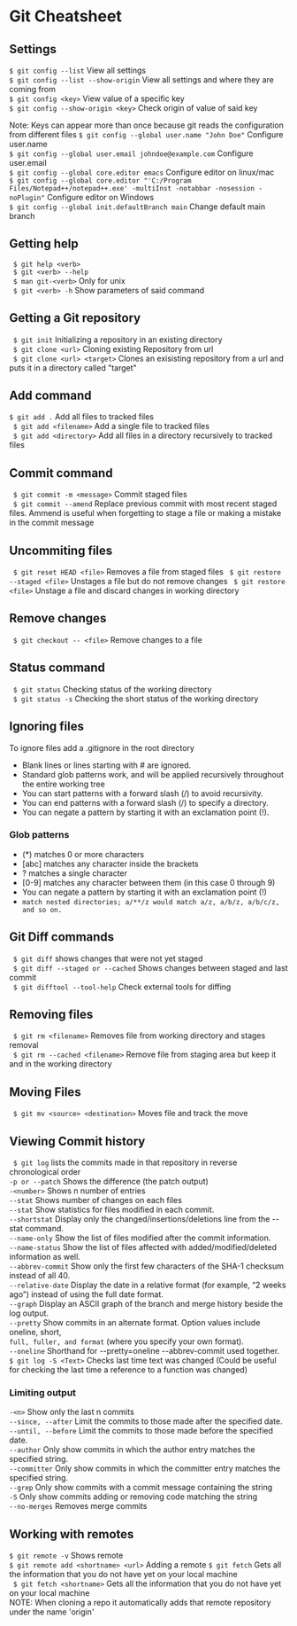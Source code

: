 # Git Cheatsheet

## Settings
```$ git config --list``` View all settings  
```$ git config --list --show-origin``` View all settings and where they are coming from  
```$ git config <key>``` View value of a specific key  
```$ git config --show-origin <key>``` Check origin of value of said key

Note: Keys can appear more than once because git reads the configuration from different files
```$ git config --global user.name "John Doe"``` Configure user.name  
```$ git config --global user.email johndoe@example.com``` Configure user.email  
```$ git config --global core.editor emacs``` Configure editor on linux/mac  
```$ git config --global core.editor "'C:/Program Files/Notepad++/notepad++.exe' -multiInst -notabbar -nosession -noPlugin"``` Configure editor on Windows  
```$ git config --global init.defaultBranch main``` Change default main branch  

## Getting help
``` $ git help <verb>```  
``` $ git <verb> --help```  
``` $ man git-<verb>``` Only for unix  
``` $ git <verb> -h``` Show parameters of said command  

## Getting a Git repository
``` $ git init``` Initializing a repository in an existing directory  
``` $ git clone <url>``` Cloning existing Repository from url  
``` $ git clone <url> <target>``` Clones an exisisting repository from a url and puts it in a directory called "target"  

## Add command
``` $ git add . ``` Add all files to tracked files  
``` $ git add <filename>``` Add a single file to tracked files  
``` $ git add <directory>``` Add all files in a directory recursively to tracked files  

## Commit command
``` $ git commit -m <message>``` Commit staged files  
``` $ git commit --amend``` Replace previous commit with most recent staged files. Ammend is useful when forgetting to stage a file or making a mistake in the commit message  
## Uncommiting files
``` $ git reset HEAD <file>``` Removes a file from staged files
``` $ git restore --staged <file>``` Unstages a file but do not remove changes
``` $ git restore <file>``` Unstage a file and discard changes in working directory

## Remove changes
``` $ git checkout -- <file>``` Remove changes to a file

## Status command
``` $ git status``` Checking status of the working directory  
``` $ git status -s``` Checking the short status of the working directory  

## Ignoring files
To ignore files add a .gitignore in the root directory
* Blank lines or lines starting with # are ignored.
* Standard glob patterns work, and will be applied recursively throughout the entire working tree
* You can start patterns with a forward slash (/) to avoid recursivity.
* You can end patterns with a forward slash (/) to specify a directory.
* You can negate a pattern by starting it with an exclamation point (!).

### Glob patterns
* (\*) matches 0 or more characters
* \[abc\] matches any character inside the brackets
* ? matches a single character
* [0-9] matches any character between them (in this case 0 through 9)
* You can negate a pattern by starting it with an exclamation point (!)
* ```match nested directories; a/**/z would match a/z, a/b/z, a/b/c/z, and so on. ```

## Git Diff commands
``` $ git diff``` shows changes that were not yet staged  
``` $ git diff --staged or --cached``` Shows changes between staged and last commit  
``` $ git difftool --tool-help``` Check external tools for diffing  

## Removing files
``` $ git rm <filename>``` Removes file from working directory and stages removal  
``` $ git rm --cached <filename>``` Remove file from staging area but keep it and in the working directory  

## Moving Files
``` $ git mv <source> <destination>``` Moves file and track the move

## Viewing Commit history
``` $ git log``` lists the commits made in that repository in reverse chronological order  
```-p or --patch``` Shows the difference (the patch output)  
```-<number>``` Shows n number of entries  
```--stat``` Shows number of changes on each files  
```--stat``` Show statistics for files modified in each commit.  
```--shortstat``` Display only the changed/insertions/deletions line from the --stat command.  
```--name-only``` Show the list of files modified after the commit information.  
```--name-status``` Show the list of files affected with added/modified/deleted information as well.  
```--abbrev-commit``` Show only the first few characters of the SHA-1 checksum instead of all 40.  
```--relative-date``` Display the date in a relative format (for example, “2 weeks ago”) instead of using the full date format.  
```--graph``` Display an ASCII graph of the branch and merge history beside the log output.  
```--pretty``` Show commits in an alternate format. Option values include oneline, short,  
```full, fuller, and format``` (where you specify your own format).  
```--oneline``` Shorthand for --pretty=oneline --abbrev-commit used together.  
```$ git log -S <Text>``` Checks last time text was changed (Could be useful for checking the last time a reference to a function was changed)  

### Limiting output
```-<n>``` Show only the last n commits  
```--since, --after``` Limit the commits to those made after the specified date.  
```--until, --before``` Limit the commits to those made before the specified date.  
```--author``` Only show commits in which the author entry matches the
specified string.  
```--committer``` Only show commits in which the committer entry matches the
specified string.  
```--grep``` Only show commits with a commit message containing the string  
```-S``` Only show commits adding or removing code matching the string  
```--no-merges``` Removes merge commits

## Working with remotes
```$ git remote -v``` Shows remote    
```$ git remote add <shortname> <url>``` Adding a remote
``` $ git fetch ``` Gets all the information that you do not have yet on your local machine  
``` $ git fetch <shortname>``` Gets all the information that you do not have yet on your local machine  
NOTE: When cloning a repo it automatically adds that remote repository under the name 'origin'
